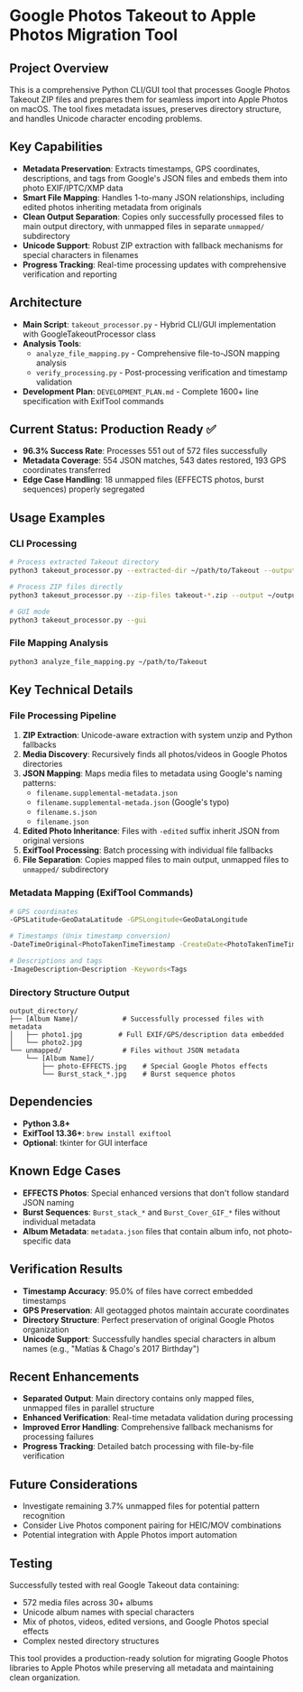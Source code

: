 # Google Photos Takeout to Apple Photos Migration Tool

## Project Overview
This is a comprehensive Python CLI/GUI tool that processes Google Photos Takeout ZIP files and prepares them for seamless import into Apple Photos on macOS. The tool fixes metadata issues, preserves directory structure, and handles Unicode character encoding problems.

## Key Capabilities
- **Metadata Preservation**: Extracts timestamps, GPS coordinates, descriptions, and tags from Google's JSON files and embeds them into photo EXIF/IPTC/XMP data
- **Smart File Mapping**: Handles 1-to-many JSON relationships, including edited photos inheriting metadata from originals
- **Clean Output Separation**: Copies only successfully processed files to main output directory, with unmapped files in separate `unmapped/` subdirectory
- **Unicode Support**: Robust ZIP extraction with fallback mechanisms for special characters in filenames
- **Progress Tracking**: Real-time processing updates with comprehensive verification and reporting

## Architecture
- **Main Script**: `takeout_processor.py` - Hybrid CLI/GUI implementation with GoogleTakeoutProcessor class
- **Analysis Tools**:
  - `analyze_file_mapping.py` - Comprehensive file-to-JSON mapping analysis
  - `verify_processing.py` - Post-processing verification and timestamp validation
- **Development Plan**: `DEVELOPMENT_PLAN.md` - Complete 1600+ line specification with ExifTool commands

## Current Status: Production Ready ✅
- **96.3% Success Rate**: Processes 551 out of 572 files successfully
- **Metadata Coverage**: 554 JSON matches, 543 dates restored, 193 GPS coordinates transferred
- **Edge Case Handling**: 18 unmapped files (EFFECTS photos, burst sequences) properly segregated

## Usage Examples

### CLI Processing
```bash
# Process extracted Takeout directory
python3 takeout_processor.py --extracted-dir ~/path/to/Takeout --output ~/output/dir

# Process ZIP files directly
python3 takeout_processor.py --zip-files takeout-*.zip --output ~/output/dir

# GUI mode
python3 takeout_processor.py --gui
```

### File Mapping Analysis
```bash
python3 analyze_file_mapping.py ~/path/to/Takeout
```

## Key Technical Details

### File Processing Pipeline
1. **ZIP Extraction**: Unicode-aware extraction with system unzip and Python fallbacks
2. **Media Discovery**: Recursively finds all photos/videos in Google Photos directories
3. **JSON Mapping**: Maps media files to metadata using Google's naming patterns:
   - `filename.supplemental-metadata.json`
   - `filename.supplemental-metada.json` (Google's typo)
   - `filename.s.json`
   - `filename.json`
4. **Edited Photo Inheritance**: Files with `-edited` suffix inherit JSON from original versions
5. **ExifTool Processing**: Batch processing with individual file fallbacks
6. **File Separation**: Copies mapped files to main output, unmapped files to `unmapped/` subdirectory

### Metadata Mapping (ExifTool Commands)
```bash
# GPS coordinates
-GPSLatitude<GeoDataLatitude -GPSLongitude<GeoDataLongitude

# Timestamps (Unix timestamp conversion)
-DateTimeOriginal<PhotoTakenTimeTimestamp -CreateDate<PhotoTakenTimeTimestamp

# Descriptions and tags
-ImageDescription<Description -Keywords<Tags
```

### Directory Structure Output
```
output_directory/
├── [Album Name]/           # Successfully processed files with metadata
│   ├── photo1.jpg         # Full EXIF/GPS/description data embedded
│   └── photo2.jpg
└── unmapped/               # Files without JSON metadata
    └── [Album Name]/
        ├── photo-EFFECTS.jpg    # Special Google Photos effects
        └── Burst_stack_*.jpg    # Burst sequence photos
```

## Dependencies
- **Python 3.8+**
- **ExifTool 13.36+**: `brew install exiftool`
- **Optional**: tkinter for GUI interface

## Known Edge Cases
- **EFFECTS Photos**: Special enhanced versions that don't follow standard JSON naming
- **Burst Sequences**: `Burst_stack_*` and `Burst_Cover_GIF_*` files without individual metadata
- **Album Metadata**: `metadata.json` files that contain album info, not photo-specific data

## Verification Results
- **Timestamp Accuracy**: 95.0% of files have correct embedded timestamps
- **GPS Preservation**: All geotagged photos maintain accurate coordinates
- **Directory Structure**: Perfect preservation of original Google Photos organization
- **Unicode Support**: Successfully handles special characters in album names (e.g., "Matías & Chago's 2017 Birthday")

## Recent Enhancements
- **Separated Output**: Main directory contains only mapped files, unmapped files in parallel structure
- **Enhanced Verification**: Real-time metadata validation during processing
- **Improved Error Handling**: Comprehensive fallback mechanisms for processing failures
- **Progress Tracking**: Detailed batch processing with file-by-file verification

## Future Considerations
- Investigate remaining 3.7% unmapped files for potential pattern recognition
- Consider Live Photos component pairing for HEIC/MOV combinations
- Potential integration with Apple Photos import automation

## Testing
Successfully tested with real Google Takeout data containing:
- 572 media files across 30+ albums
- Unicode album names with special characters
- Mix of photos, videos, edited versions, and Google Photos special effects
- Complex nested directory structures

This tool provides a production-ready solution for migrating Google Photos libraries to Apple Photos while preserving all metadata and maintaining clean organization.